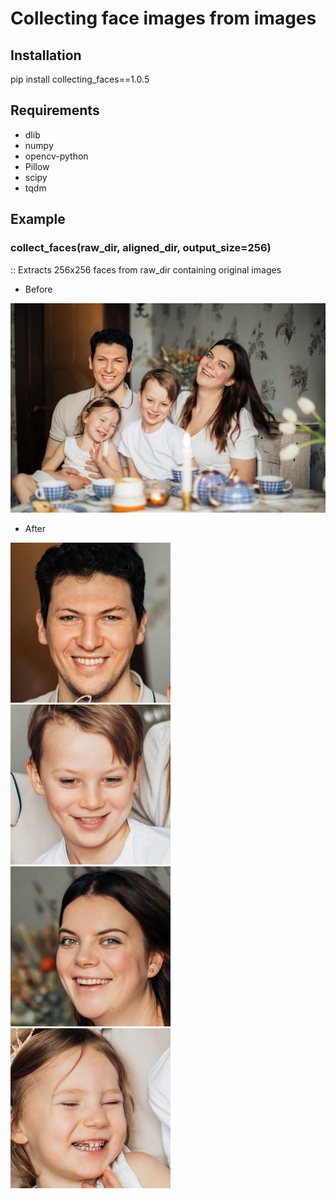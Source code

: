# Collecting face images from images

## Installation
pip install collecting_faces==1.0.5



## Requirements

- dlib
- numpy
- opencv-python
- Pillow
- scipy
- tqdm

## Example
### **collect_faces(raw_dir, aligned_dir, output_size=256)**

:: Extracts 256x256 faces from raw_dir containing original images

- Before

![original image](./docs/sample.jpg)

- After

![original image](./docs/sample_01.png)
![original image](./docs/sample_02.png)
![original image](./docs/sample_03.png)
![original image](./docs/sample_04.png)

